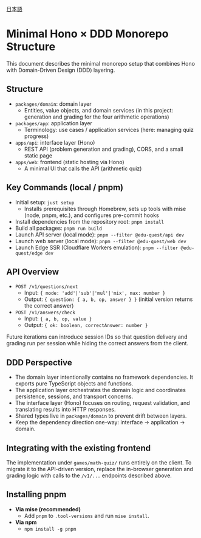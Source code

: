 [日本語](/docs/hono-ddd-monorepo.ja.md)

# Minimal Hono × DDD Monorepo Structure

This document describes the minimal monorepo setup that combines Hono with Domain-Driven Design (DDD) layering.

## Structure

- `packages/domain`: domain layer
  - Entities, value objects, and domain services (in this project: generation and grading for the four arithmetic operations)
- `packages/app`: application layer
  - Terminology: use cases / application services (here: managing quiz progress)
- `apps/api`: interface layer (Hono)
  - REST API (problem generation and grading), CORS, and a small static page
- `apps/web`: frontend (static hosting via Hono)
  - A minimal UI that calls the API (arithmetic quiz)

## Key Commands (local / pnpm)

- Initial setup: `just setup`
  - Installs prerequisites through Homebrew, sets up tools with mise (node, pnpm, etc.), and configures pre-commit hooks
- Install dependencies from the repository root: `pnpm install`
- Build all packages: `pnpm run build`
- Launch API server (local mode): `pnpm --filter @edu-quest/api dev`
- Launch web server (local mode): `pnpm --filter @edu-quest/web dev`
- Launch Edge SSR (Cloudflare Workers emulation): `pnpm --filter @edu-quest/edge dev`

## API Overview

- `POST /v1/questions/next`
  - Input: `{ mode: 'add'|'sub'|'mul'|'mix', max: number }`
  - Output: `{ question: { a, b, op, answer } }` (initial version returns the correct answer)
- `POST /v1/answers/check`
  - Input: `{ a, b, op, value }`
  - Output: `{ ok: boolean, correctAnswer: number }`

Future iterations can introduce session IDs so that question delivery and grading run per session while hiding the correct answers from the client.

## DDD Perspective

- The domain layer intentionally contains no framework dependencies. It exports pure TypeScript objects and functions.
- The application layer orchestrates the domain logic and coordinates persistence, sessions, and transport concerns.
- The interface layer (Hono) focuses on routing, request validation, and translating results into HTTP responses.
- Shared types live in `packages/domain` to prevent drift between layers.
- Keep the dependency direction one-way: interface → application → domain.

## Integrating with the existing frontend

The implementation under `games/math-quiz/` runs entirely on the client. To migrate it to the API-driven version, replace the in-browser generation and grading logic with calls to the `/v1/...` endpoints described above.

## Installing pnpm

- **Via mise (recommended)**
  - Add `pnpm` to `.tool-versions` and run `mise install`.
- **Via npm**
  - `npm install -g pnpm`
